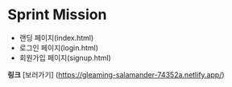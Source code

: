# Sprint Mission

- 랜딩 페이지(index.html)
- 로그인 페이지(login.html)
- 회원가입 페이지(signup.html)

**링크**
[보러가기] (https://gleaming-salamander-74352a.netlify.app/)